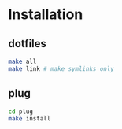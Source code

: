 # Installation
## dotfiles
```sh
make all
make link # make symlinks only
```

## plug
```sh
cd plug
make install
```
